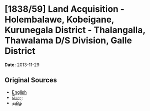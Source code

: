 # [1838/59] Land Acquisition - Holembalawe, Kobeigane, Kurunegala District - Thalangalla, Thawalama D/S Division, Galle District

**Date:** 2013-11-29

## Original Sources

- [English](https://documents.gov.lk/view/extra-gazettes/2013/11/1838-59_E.pdf)
- [සිංහල](https://documents.gov.lk/view/extra-gazettes/2013/11/1838-59_S.pdf)
- [தமிழ்](https://documents.gov.lk/view/extra-gazettes/2013/11/1838-59_T.pdf)
